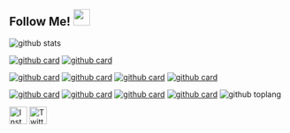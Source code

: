 ## Follow Me! <img src="https://raw.githubusercontent.com/iampavangandhi/iampavangandhi/master/gifs/Hi.gif" width="30px"></h2>

![github stats](https://github-readme-stats.vercel.app/api?username=kangyasin&show_icons=true&theme=radical)

[![github card](https://github-readme-stats.vercel.app/api/pin/?username=kangyasin&repo=laravel-api-bni&theme=dracula)](https://github.com/kangyasin/laravel-api-bni)
[![github card](https://github-readme-stats.vercel.app/api/pin/?username=kangyasin&repo=laravel-flip&theme=dracula)](https://github.com/kangyasin/laravel-flip)

[![github card](https://github-readme-stats.vercel.app/api/pin/?username=kangyasin&repo=kang-music&theme=dracula)](https://github.com/kangyasin/kang-music)
[![github card](https://github-readme-stats.vercel.app/api/pin/?username=kangyasin&repo=kang-resep&theme=dracula)](https://github.com/kangyasin/kang-resep)
[![github card](https://github-readme-stats.vercel.app/api/pin/?username=kangyasin&repo=server-api&theme=gruvbox)](https://github.com/kangyasin/server-api)
[![github card](https://github-readme-stats.vercel.app/api/pin/?username=kangyasin&repo=client-api&theme=gruvbox)](https://github.com/kangyasin/client-api)

[![github card](https://github-readme-stats.vercel.app/api/pin/?username=kangyasin&repo=gic-mobile&theme=dracula)](https://github.com/kangyasin/gic-mobile)
[![github card](https://github-readme-stats.vercel.app/api/pin/?username=kangyasin&repo=gic-api&theme=dracula)](https://github.com/kangyasin/gic-api)
[![github card](https://github-readme-stats.vercel.app/api/pin/?username=kangyasin&repo=laravel-ecommerce&theme=highcontrast)](https://github.com/kangyasin/laravel-ecommerce)
[![github card](https://github-readme-stats.vercel.app/api/pin/?username=kangyasin&repo=berita-indonesia&theme=dracula)](https://github.com/kangyasin/berita-indonesia)
![github toplang](https://github-readme-stats.vercel.app/api/top-langs/?username=kangyasin&layout=compact&theme=nightowl)

<a href="https://www.instagram.com/kangyasin" target="_blank"><img src="https://img.shields.io/badge/Instagram-%23E4405F.svg?&style=flat-square&logo=instagram&logoColor=white" height="32px" alt="Instagram"></a>
<a href="https://www.twitter.com/kangyasin" target="_blank"><img src="https://img.shields.io/badge/twitter-%231DA1F2.svg?&style=for-the-badge&logo=twitter&logoColor=white" height="32px" alt="Twitter"></a>
